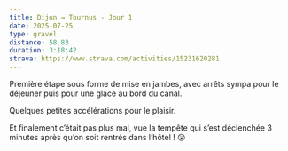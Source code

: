 ```yaml
---
title: Dijon → Tournus - Jour 1
date: 2025-07-25
type: gravel
distance: 58.83
duration: 3:18:42
strava: https://www.strava.com/activities/15231620281
---
```


Première étape sous forme de mise en jambes, avec arrêts sympa pour le déjeuner puis pour une glace au bord du canal.

Quelques petites accélérations pour le plaisir.

Et finalement c’était pas plus mal, vue la tempête qui s’est déclenchée 3 minutes après qu’on soit rentrés dans l’hôtel ! 😲